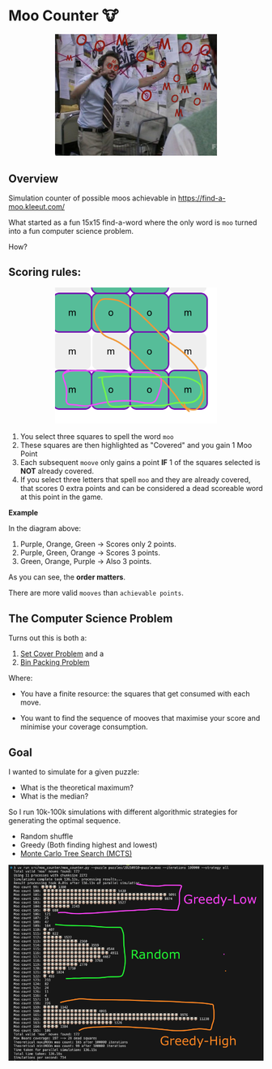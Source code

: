 # Moo Counter 🐮

<p align="center">
<img src="moo-logo.png" width="320px" />
</p>

## Overview

Simulation counter of possible moos achievable in <https://find-a-moo.kleeut.com/>

What started as a fun 15x15 find-a-word where the only word is `moo` turned into a fun computer science problem. 

How?

## Scoring rules:

<p align="center">
<img src="moo-rules.png" width="320px" />
</p>

1. You select three squares to spell the word `moo`
2. These squares are then highlighted as "Covered" and you gain 1 Moo Point
3. Each subsequent `moove` only gains a point **IF** 1 of the squares selected is **NOT** already covered.
4. If you select three letters that spell `moo` and they are already covered, that scores 0 extra points and can be considered a dead scoreable word at this point in the game.

**Example**

In the diagram above:

1. Purple, Orange, Green -> Scores only 2 points.
2. Purple, Green, Orange -> Scores 3 points.
3. Green, Orange, Purple -> Also 3 points.

As you can see, the **order matters**.

There are more valid `mooves` than `achievable points`.

## The Computer Science Problem

Turns out this is both a:

1. [Set Cover Problem](https://en.wikipedia.org/wiki/Set_cover_problem) and a
2. [Bin Packing Problem](https://en.wikipedia.org/wiki/Bin_packing_problem)

Where:

- You have a finite resource: the squares that get consumed with each move.

- You want to find the sequence of mooves that maximise your score and minimise your coverage consumption.

## Goal

I wanted to simulate for a given puzzle:
- What is the theoretical maximum?
- What is the median?

So I run 10k-100k simulations with different algorithmic strategies for generating the optimal sequence.

- Random shuffle
- Greedy (Both finding highest and lowest)
- [Monte Carlo Tree Search (MCTS)](https://en.wikipedia.org/wiki/Monte_Carlo_tree_search)

<p align="center">
<img src="output.png" />
</p>